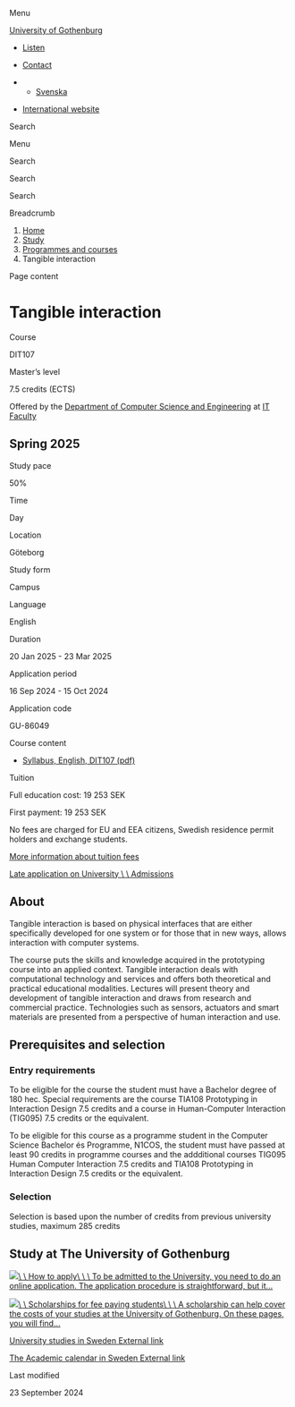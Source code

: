 Menu

[University of Gothenburg](/en)

- [Listen](//app-eu.readspeaker.com/cgi-bin/rsent?customerid=9467&lang=en_uk&readclass=region--content&url=https%3A%2F%2Fwww.gu.se%2Fen%2Fstudy-gothenburg%2Ftangible-interaction-dit107 "Listen with ReadSpeaker")

- [Contact](/en/contact)

- - [Svenska](/studera/hitta-utbildning/tangible-interaction-dit107)
- [International website](/en/study-gothenburg/tangible-interaction-dit107)

Search


Menu


Search


Search

Search

Breadcrumb

1. [Home](/en)
2. [Study](/en/study-in-gothenburg)
3. [Programmes and courses](/en/study-in-gothenburg/study-options)
4. Tangible interaction


Page content

# Tangible interaction

Course


DIT107


Master’s level



7.5 credits (ECTS)



Offered by the
[Department of Computer Science and Engineering](https://www.gu.se/en/computer-science-engineering)
at
[IT Faculty](https://www.gu.se/en/it-faculty)

## Spring 2025

Study pace


50%

Time


Day

Location


Göteborg

Study form


Campus

Language


English

Duration


20 Jan 2025
\- 23 Mar 2025

Application period


16 Sep 2024
\- 15 Oct 2024

Application code


GU-86049

Course content


- [Syllabus, English, DIT107 (pdf)](https://kursplaner.gu.se/pdf/kurs/en/DIT107)


Tuition


Full education cost: 19 253 SEK

First payment: 19 253 SEK

No fees are charged for EU and EEA citizens, Swedish residence permit holders and exchange students.

[More information about tuition fees](https://www.gu.se/en/study-in-gothenburg/apply/tuition-fees)

[Late application on University \\
\\
Admissions](https://www.universityadmissions.se/intl/addtobasket?id=GU-86049&period=VT+2025)

## About

Tangible interaction is based on physical interfaces that are either specifically developed for one system or for those that in new ways, allows interaction with computer systems.

The course puts the skills and knowledge acquired in the prototyping course into an applied context. Tangible interaction deals with computational technology and services and offers both theoretical and practical educational modalities. Lectures will present theory and development of tangible interaction and draws from research and commercial practice. Technologies such as sensors, actuators and smart materials are presented from a perspective of human interaction and use.

## Prerequisites and selection

### Entry requirements

To be eligible for the course the student must have a Bachelor degree of 180 hec. Special requirements are the course TIA108 Prototyping in Interaction Design 7.5 credits and a course in Human-Computer Interaction (TIG095) 7.5 credits or the equivalent.

To be eligible for this course as a programme student in the Computer Science Bachelor és Programme, N1COS, the student must have passed at least 90 credits in programme courses and the addditional courses TIG095 Human Computer Interaction 7.5 credits and TIA108 Prototyping in Interaction Design 7.5 credits or the equivalent.

### Selection

Selection is based upon the number of credits from previous university studies, maximum 285 credits

## Study at The University of Gothenburg

[![](/sites/default/files/dynamic-image/dynamic_image_2188_218/public/2020-03/cytonn-photography-ZJEKICY5EXY-unsplash.jpg?media_id=2553&width=1904&height=208)\\
\\
How to apply\\
\\
\\
To be admitted to the University, you need to do an online application. The application procedure is straightforward, but it…](/en/study-in-gothenburg/apply)

[![](/sites/default/files/dynamic-image/dynamic_image_2188_218/public/2024-01/GU-7.jpg?media_id=95188&width=1904&height=208)\\
\\
Scholarships for fee paying students\\
\\
\\
A scholarship can help cover the costs of your studies at the University of Gothenburg. On these pages, you will find…](/en/study-in-gothenburg/apply/scholarships-for-fee-paying-students)

[University studies in Sweden External link](https://www.gu.se/en/study-in-gothenburg/before-you-arrive/university-studies-in-sweden "External link")

[The Academic calendar in Sweden External link](https://www.gu.se/en/study-in-gothenburg/when-you-are-here/academic-calendar "External link")

Last modified


23 September 2024